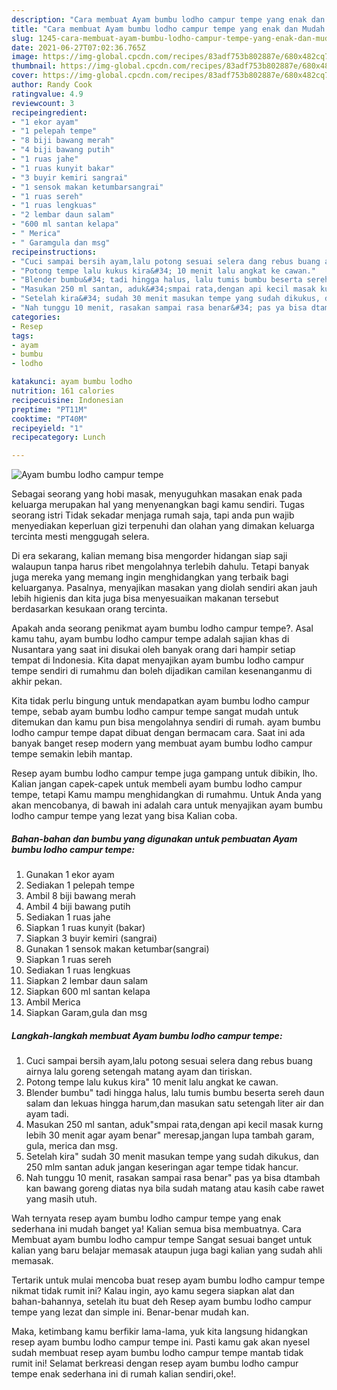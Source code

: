 ```yaml
---
description: "Cara membuat Ayam bumbu lodho campur tempe yang enak dan Mudah Dibuat"
title: "Cara membuat Ayam bumbu lodho campur tempe yang enak dan Mudah Dibuat"
slug: 1245-cara-membuat-ayam-bumbu-lodho-campur-tempe-yang-enak-dan-mudah-dibuat
date: 2021-06-27T07:02:36.765Z
image: https://img-global.cpcdn.com/recipes/83adf753b802887e/680x482cq70/ayam-bumbu-lodho-campur-tempe-foto-resep-utama.jpg
thumbnail: https://img-global.cpcdn.com/recipes/83adf753b802887e/680x482cq70/ayam-bumbu-lodho-campur-tempe-foto-resep-utama.jpg
cover: https://img-global.cpcdn.com/recipes/83adf753b802887e/680x482cq70/ayam-bumbu-lodho-campur-tempe-foto-resep-utama.jpg
author: Randy Cook
ratingvalue: 4.9
reviewcount: 3
recipeingredient:
- "1 ekor ayam"
- "1 pelepah tempe"
- "8 biji bawang merah"
- "4 biji bawang putih"
- "1 ruas jahe"
- "1 ruas kunyit bakar"
- "3 buyir kemiri sangrai"
- "1 sensok makan ketumbarsangrai"
- "1 ruas sereh"
- "1 ruas lengkuas"
- "2 lembar daun salam"
- "600 ml santan kelapa"
- " Merica"
- " Garamgula dan msg"
recipeinstructions:
- "Cuci sampai bersih ayam,lalu potong sesuai selera dang rebus buang airnya lalu goreng setengah matang ayam dan tiriskan."
- "Potong tempe lalu kukus kira&#34; 10 menit lalu angkat ke cawan."
- "Blender bumbu&#34; tadi hingga halus, lalu tumis bumbu beserta sereh daun salam dan lekuas hingga harum,dan masukan satu setengah liter air dan ayam tadi."
- "Masukan 250 ml santan, aduk&#34;smpai rata,dengan api kecil masak kurng lebih 30 menit agar ayam benar&#34; meresap,jangan lupa tambah garam, gula, merica dan msg."
- "Setelah kira&#34; sudah 30 menit masukan tempe yang sudah dikukus, dan 250 mlm santan aduk jangan keseringan agar tempe tidak hancur."
- "Nah tunggu 10 menit, rasakan sampai rasa benar&#34; pas ya bisa dtambah kan bawang goreng diatas nya bila sudah matang atau kasih cabe rawet yang masih utuh."
categories:
- Resep
tags:
- ayam
- bumbu
- lodho

katakunci: ayam bumbu lodho 
nutrition: 161 calories
recipecuisine: Indonesian
preptime: "PT11M"
cooktime: "PT40M"
recipeyield: "1"
recipecategory: Lunch

---
```



![Ayam bumbu lodho campur tempe](https://img-global.cpcdn.com/recipes/83adf753b802887e/680x482cq70/ayam-bumbu-lodho-campur-tempe-foto-resep-utama.jpg)

Sebagai seorang yang hobi masak, menyuguhkan masakan enak pada keluarga merupakan hal yang menyenangkan bagi kamu sendiri. Tugas seorang istri Tidak sekadar menjaga rumah saja, tapi anda pun wajib menyediakan keperluan gizi terpenuhi dan olahan yang dimakan keluarga tercinta mesti menggugah selera.

Di era  sekarang, kalian memang bisa mengorder hidangan siap saji walaupun tanpa harus ribet mengolahnya terlebih dahulu. Tetapi banyak juga mereka yang memang ingin menghidangkan yang terbaik bagi keluarganya. Pasalnya, menyajikan masakan yang diolah sendiri akan jauh lebih higienis dan kita juga bisa menyesuaikan makanan tersebut berdasarkan kesukaan orang tercinta. 



Apakah anda seorang penikmat ayam bumbu lodho campur tempe?. Asal kamu tahu, ayam bumbu lodho campur tempe adalah sajian khas di Nusantara yang saat ini disukai oleh banyak orang dari hampir setiap tempat di Indonesia. Kita dapat menyajikan ayam bumbu lodho campur tempe sendiri di rumahmu dan boleh dijadikan camilan kesenanganmu di akhir pekan.

Kita tidak perlu bingung untuk mendapatkan ayam bumbu lodho campur tempe, sebab ayam bumbu lodho campur tempe sangat mudah untuk ditemukan dan kamu pun bisa mengolahnya sendiri di rumah. ayam bumbu lodho campur tempe dapat dibuat dengan bermacam cara. Saat ini ada banyak banget resep modern yang membuat ayam bumbu lodho campur tempe semakin lebih mantap.

Resep ayam bumbu lodho campur tempe juga gampang untuk dibikin, lho. Kalian jangan capek-capek untuk membeli ayam bumbu lodho campur tempe, tetapi Kamu mampu menghidangkan di rumahmu. Untuk Anda yang akan mencobanya, di bawah ini adalah cara untuk menyajikan ayam bumbu lodho campur tempe yang lezat yang bisa Kalian coba.

<!--inarticleads1-->

##### Bahan-bahan dan bumbu yang digunakan untuk pembuatan Ayam bumbu lodho campur tempe:

1. Gunakan 1 ekor ayam
1. Sediakan 1 pelepah tempe
1. Ambil 8 biji bawang merah
1. Ambil 4 biji bawang putih
1. Sediakan 1 ruas jahe
1. Siapkan 1 ruas kunyit (bakar)
1. Siapkan 3 buyir kemiri (sangrai)
1. Gunakan 1 sensok makan ketumbar(sangrai)
1. Siapkan 1 ruas sereh
1. Sediakan 1 ruas lengkuas
1. Siapkan 2 lembar daun salam
1. Siapkan 600 ml santan kelapa
1. Ambil  Merica
1. Siapkan  Garam,gula dan msg




<!--inarticleads2-->

##### Langkah-langkah membuat Ayam bumbu lodho campur tempe:

1. Cuci sampai bersih ayam,lalu potong sesuai selera dang rebus buang airnya lalu goreng setengah matang ayam dan tiriskan.
1. Potong tempe lalu kukus kira&#34; 10 menit lalu angkat ke cawan.
1. Blender bumbu&#34; tadi hingga halus, lalu tumis bumbu beserta sereh daun salam dan lekuas hingga harum,dan masukan satu setengah liter air dan ayam tadi.
1. Masukan 250 ml santan, aduk&#34;smpai rata,dengan api kecil masak kurng lebih 30 menit agar ayam benar&#34; meresap,jangan lupa tambah garam, gula, merica dan msg.
1. Setelah kira&#34; sudah 30 menit masukan tempe yang sudah dikukus, dan 250 mlm santan aduk jangan keseringan agar tempe tidak hancur.
1. Nah tunggu 10 menit, rasakan sampai rasa benar&#34; pas ya bisa dtambah kan bawang goreng diatas nya bila sudah matang atau kasih cabe rawet yang masih utuh.




Wah ternyata resep ayam bumbu lodho campur tempe yang enak sederhana ini mudah banget ya! Kalian semua bisa membuatnya. Cara Membuat ayam bumbu lodho campur tempe Sangat sesuai banget untuk kalian yang baru belajar memasak ataupun juga bagi kalian yang sudah ahli memasak.

Tertarik untuk mulai mencoba buat resep ayam bumbu lodho campur tempe nikmat tidak rumit ini? Kalau ingin, ayo kamu segera siapkan alat dan bahan-bahannya, setelah itu buat deh Resep ayam bumbu lodho campur tempe yang lezat dan simple ini. Benar-benar mudah kan. 

Maka, ketimbang kamu berfikir lama-lama, yuk kita langsung hidangkan resep ayam bumbu lodho campur tempe ini. Pasti kamu gak akan nyesel sudah membuat resep ayam bumbu lodho campur tempe mantab tidak rumit ini! Selamat berkreasi dengan resep ayam bumbu lodho campur tempe enak sederhana ini di rumah kalian sendiri,oke!.

